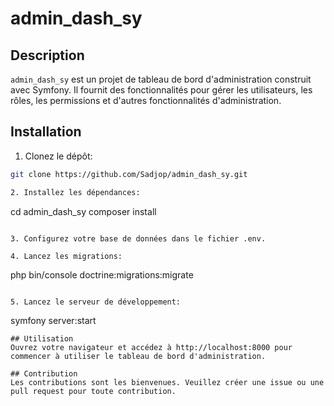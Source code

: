 # admin_dash_sy

## Description

`admin_dash_sy` est un projet de tableau de bord d'administration construit avec Symfony. Il fournit des fonctionnalités pour gérer les utilisateurs, les rôles, les permissions et d'autres fonctionnalités d'administration.

## Installation

1. Clonez le dépôt:

```bash
git clone https://github.com/Sadjop/admin_dash_sy.git

2. Installez les dépendances:

```
cd admin_dash_sy
composer install
```

3. Configurez votre base de données dans le fichier .env.

4. Lancez les migrations:

```
php bin/console doctrine:migrations:migrate
```

5. Lancez le serveur de développement:

```
symfony server:start
```
## Utilisation
Ouvrez votre navigateur et accédez à http://localhost:8000 pour commencer à utiliser le tableau de bord d'administration.

## Contribution
Les contributions sont les bienvenues. Veuillez créer une issue ou une pull request pour toute contribution.
